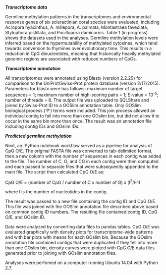 _**Transcriptome data**_

Germline methylation patterns in the transcriptomes and environmental response genes of six scleractinian coral species were evaluated, including Acropora hyacinthus, A. millepora, A. palmata, Montastraea faveolata, Stylophora pistillata, and Pocillopora damicornis. Table 1 (in progress) shows the datasets used in the analyses. Germline methylation levels were inferred based on the hypermutability of methylated cytosines, which tend towards conversion to thymines over evolutionary time. This results in a reduction in CpG dinucleotides, meaning that historically heavily methylated genomic regions are associated with reduced numbers of CpGs.

_**Transcriptome annotation**_

All transcriptomes were annotated using Blastx (version 2.2.29) for comparison to the UniProt/Swiss-Prot protein database (version 2/17/2015). Parameters for blastx were has follows: maximum number of target sequences = 1; maximum number of high-scoring pairs = 1; E-value = 10<sup>-5</sup>; number of threads = 8. The output file was uploaded to SQLShare and joined by Swiss-Prot ID to a GOSlim annotation table. Only GOSlim biological process (’P’) terms were included. This join process allowed an individual contig to fall into more than one GOslim bin, but did not allow it to occur in the same bin more than once. The result was an annotation file including contig IDs and GOslim IDs.

_**Predicted germline methylation**_

Next, an IPython notebook workflow served as a pipeline for analysis of CpG O/E. The original FASTA file was converted to tab-delimited format, then a new column with the number of sequences in each contig was added to the file. The number of C, G, and CG in each contig were then computed and each passed to separate files that were subsequently appended to the main file. The script then calculated CpG O/E as:

CpG O/E = (number of CpG / number of C x number of G) x (l<sup>2</sup>/l-1)

where l is the number of nucleotides in the contig.

The result was passed to a new file containing the contig ID and CpG O/E. This file was joined with the GOSlim annotation file described above based on common contig ID numbers. The resulting file contained contig ID, CpG O/E, and GOslim ID.

Data were analyzed by converting data files to pandas tables. CpG O/E was evaluated graphically with density plots for transcriptome-wide patterns and with bar plots with means for each GOslim bin. Because the GOslim annotation file contained contigs that were duplicated if they fell into more than one GOslim bin, density curves were plotted with CpG O/E data files generated prior to joining with GOslim annotation files.

Analyses were perfomed on a computer running Ubuntu 14.04 with Python 2.7.